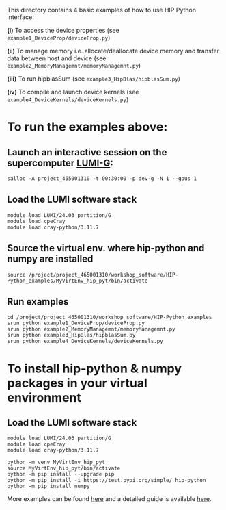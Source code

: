 This directory contains 4 basic examples of how to use HIP Python interface:

**(i)**   To access the device properties (see `example1_DeviceProp/deviceProp.py`)

**(ii)**  To manage memory i.e. allocate/deallocate device memory and transfer data between host and device (see `example2_MemoryManagemnt/memoryManagemnt.py`)

**(iii)**  To run hipblasSum (see `example3_HipBlas/hipblasSum.py`)

**(iv)** To compile and launch device kernels (see `example4_DeviceKernels/deviceKernels.py`)

# To run the examples above: 
## Launch an interactive session on the supercomputer [LUMI-G](https://docs.lumi-supercomputer.eu/):
```
salloc -A project_465001310 -t 00:30:00 -p dev-g -N 1 --gpus 1
```
## Load the LUMI software stack
```
module load LUMI/24.03 partition/G
module load cpeCray
module load cray-python/3.11.7
```
## Source the virtual env. where hip-python and numpy are installed
```
source /project/project_465001310/workshop_software/HIP-Python_examples/MyVirtEnv_hip_pyt/bin/activate
```
## Run examples
```
cd /project/project_465001310/workshop_software/HIP-Python_examples
srun python example1_DeviceProp/deviceProp.py
srun python example2_MemoryManagemnt/memoryManagemnt.py
srun python example3_HipBlas/hipblasSum.py
srun python example4_DeviceKernels/deviceKernels.py
```
# To install hip-python & numpy packages in your virtual environment 
## Load the LUMI software stack
```
module load LUMI/24.03 partition/G
module load cpeCray
module load cray-python/3.11.7
```
```
python -m venv MyVirtEnv_hip_pyt    
source MyVirtEnv_hip_pyt/bin/activate
python -m pip install --upgrade pip
python -m pip install -i https://test.pypi.org/simple/ hip-python
python -m pip install numpy
```
More examples can be found [here](https://github.com/ROCm/hip-python) and a detailed guide is available [here](https://rocm.docs.amd.com/projects/hip-python/en/latest/index.html).
